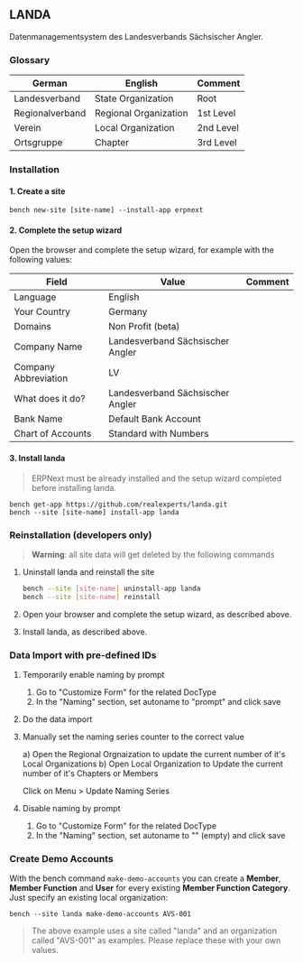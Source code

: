 ## LANDA

Datenmanagementsystem des Landesverbands Sächsischer Angler.

### Glossary

| German          | English               | Comment   |
|-----------------|-----------------------|-----------|
| Landesverband   | State Organization    | Root      |
| Regionalverband | Regional Organization | 1st Level |
| Verein          | Local Organization    | 2nd Level |
| Ortsgruppe      | Chapter               | 3rd Level |

### Installation 

#### 1. Create a site

```
bench new-site [site-name] --install-app erpnext
```

#### 2. Complete the setup wizard

Open the browser and complete the setup wizard, for example with the following values:

| Field                | Value                            | Comment |
|----------------------|----------------------------------|---------|
| Language             | English                          |         |
| Your Country         | Germany                          |         |
| Domains              | Non Profit (beta)                |         |
| Company Name         | Landesverband Sächsischer Angler |         |
| Company Abbreviation | LV                               |         |
| What does it do?     | Landesverband Sächsischer Angler |         |
| Bank Name            | Default Bank Account             |         |
| Chart of Accounts    | Standard with Numbers            |         |


#### 3. Install landa

> ERPNext must be already installed and the setup wizard completed before installing landa.

```
bench get-app https://github.com/realexperts/landa.git
bench --site [site-name] install-app landa
```

### Reinstallation (developers only)

> **Warning**: all site data will get deleted by the following commands

1. Uninstall landa and reinstall the site

    ```bash
    bench --site [site-name] uninstall-app landa
    bench --site [site-name] reinstall
    ```

2. Open your browser and complete the setup wizard, as described above.
3. Install landa, as described above.

### Data Import with pre-defined IDs

1. Temporarily enable naming by prompt

    1. Go to "Customize Form" for the related DocType
    2. In the "Naming" section, set autoname to "prompt" and click save

2. Do the data import
3. Manually set the naming series counter to the correct value

    a) Open the Regional Orgnaization to update the current number of it's Local Organizations
    b) Open Local Organization to Update the current number of it's Chapters or Members 

    Click on Menu > Update Naming Series

4. Disable naming by prompt

    1. Go to "Customize Form" for the related DocType
    2. In the "Naming" section, set autoname to "" (empty) and click save

### Create Demo Accounts

With the bench command `make-demo-accounts` you can create a **Member**, **Member Function** and **User** for every existing **Member Function Category**. Just specify an existing local organization:

```
bench --site landa make-demo-accounts AVS-001 
```

> The above example uses a site called "landa" and an organization called "AVS-001" as examples. Please replace these with your own values.
